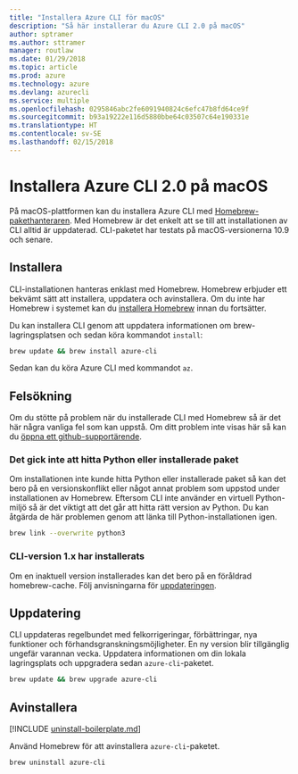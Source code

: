```yaml
---
title: "Installera Azure CLI för macOS"
description: "Så här installerar du Azure CLI 2.0 på macOS"
author: sptramer
ms.author: sttramer
manager: routlaw
ms.date: 01/29/2018
ms.topic: article
ms.prod: azure
ms.technology: azure
ms.devlang: azurecli
ms.service: multiple
ms.openlocfilehash: 0295846abc2fe6091940824c6efc47b8fd64ce9f
ms.sourcegitcommit: b93a19222e116d5880bbe64c03507c64e190331e
ms.translationtype: HT
ms.contentlocale: sv-SE
ms.lasthandoff: 02/15/2018
---
```

# <a name="install-azure-cli-20-on-macos"></a>Installera Azure CLI 2.0 på macOS

På macOS-plattformen kan du installera Azure CLI med [Homebrew-pakethanteraren](http://brew.sh). Med Homebrew är det enkelt att se till att installationen av CLI alltid är uppdaterad. CLI-paketet har testats på macOS-versionerna 10.9 och senare.

## <a name="install"></a>Installera

CLI-installationen hanteras enklast med Homebrew. Homebrew erbjuder ett bekvämt sätt att installera, uppdatera och avinstallera.
Om du inte har Homebrew i systemet kan du [installera Homebrew](https://docs.brew.sh/Installation.html) innan du fortsätter.

Du kan installera CLI genom att uppdatera informationen om brew-lagringsplatsen och sedan köra kommandot `install`:

```bash
brew update && brew install azure-cli
```

Sedan kan du köra Azure CLI med kommandot `az`.

## <a name="troubleshooting"></a>Felsökning

Om du stötte på problem när du installerade CLI med Homebrew så är det här några vanliga fel som kan uppstå. Om ditt problem inte visas här så kan du [öppna ett github-supportärende](https://github.com/Azure/azure-cli/issues).

### <a name="unable-to-find-python-or-installed-packages"></a>Det gick inte att hitta Python eller installerade paket

Om installationen inte kunde hitta Python eller installerade paket så kan det bero på en versionskonflikt eller något annat problem som uppstod under installationen av Homebrew. Eftersom CLI inte använder en virtuell Python-miljö så är det viktigt att det går att hitta rätt version av Python. Du kan åtgärda de här problemen genom att länka till Python-installationen igen.

```bash
brew link --overwrite python3
```

### <a name="cli-version-1x-is-installed"></a>CLI-version 1.x har installerats

Om en inaktuell version installerades kan det bero på en föråldrad homebrew-cache. Följ anvisningarna för [uppdateringen](#Update).

## <a name="update"></a>Uppdatering

CLI uppdateras regelbundet med felkorrigeringar, förbättringar, nya funktioner och förhandsgranskningsmöjligheter. En ny version blir tillgänglig ungefär varannan vecka. Uppdatera informationen om din lokala lagringsplats och uppgradera sedan `azure-cli`-paketet.

```bash
brew update && brew upgrade azure-cli
```

## <a name="uninstall"></a>Avinstallera

[!INCLUDE [uninstall-boilerplate.md](includes/uninstall-boilerplate.md)]

Använd Homebrew för att avinstallera `azure-cli`-paketet.

```bash
brew uninstall azure-cli
```
